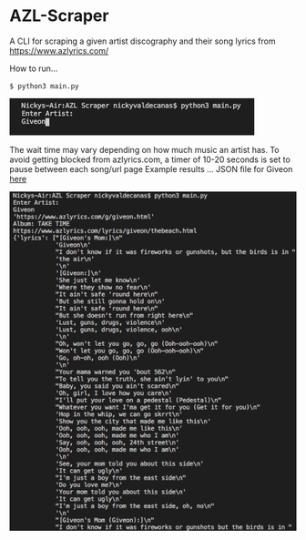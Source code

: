 # AZL-Scraper 
A CLI for scraping a given artist discography and their song lyrics from https://www.azlyrics.com/

How to run...
```
$ python3 main.py
```

![Example 1](/images/ex1.png)

The wait time may vary depending on how much music an artist has.
To avoid getting blocked from azlyrics.com, a timer of 10-20 seconds
is set to pause between each song/url page
Example results ...
JSON file for Giveon <a href="https://github.com/fvaldecan/AZL-Scraper/blob/master/examples/Giveon.json"> here </a>

![Example 1](/images/ex2.png)
